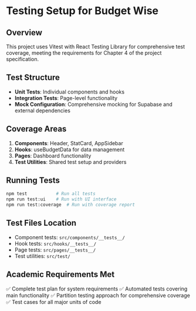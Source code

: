 # Testing Setup for Budget Wise

## Overview
This project uses Vitest with React Testing Library for comprehensive test coverage, meeting the requirements for Chapter 4 of the project specification.

## Test Structure
- **Unit Tests**: Individual components and hooks
- **Integration Tests**: Page-level functionality
- **Mock Configuration**: Comprehensive mocking for Supabase and external dependencies

## Coverage Areas
1. **Components**: Header, StatCard, AppSidebar
2. **Hooks**: useBudgetData for data management
3. **Pages**: Dashboard functionality
4. **Test Utilities**: Shared test setup and providers

## Running Tests
```bash
npm test           # Run all tests
npm run test:ui    # Run with UI interface
npm run test:coverage  # Run with coverage report
```

## Test Files Location
- Component tests: `src/components/__tests__/`
- Hook tests: `src/hooks/__tests__/`
- Page tests: `src/pages/__tests__/`
- Test utilities: `src/test/`

## Academic Requirements Met
✅ Complete test plan for system requirements
✅ Automated tests covering main functionality
✅ Partition testing approach for comprehensive coverage
✅ Test cases for all major units of code